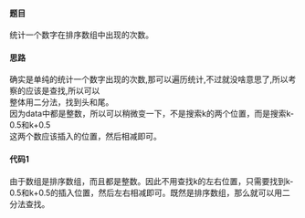 #### 题目
统计一个数字在排序数组中出现的次数。
#### 思路
确实是单纯的统计一个数字出现的次数,那可以遍历统计,不过就没啥意思了,所以考察的应该是查找,所以可以\
整体用二分法，找到头和尾。\
因为data中都是整数，所以可以稍微变一下，不是搜索k的两个位置，而是搜索k-0.5和k+0.5\
这两个数应该插入的位置，然后相减即可。
#### 代码1
由于数组是排序数组，而且都是整数。因此不用查找k的左右位置，只需要找到k-0.5和k+0.5的插入位置，然后左右相减即可。既然是排序数组，那么就可以用二分法查找。
